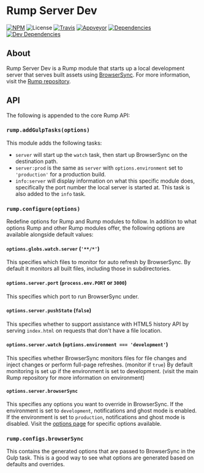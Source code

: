 # Rump Server Dev
[![NPM](http://img.shields.io/npm/v/rump-server-dev.svg?style=flat-square)](https://www.npmjs.org/package/rump-server-dev)
![License](http://img.shields.io/npm/l/rump-server-dev.svg?style=flat-square)
[![Travis](http://img.shields.io/travis/rumps/rump-server-dev.svg?style=flat-square&label=travis)](https://travis-ci.org/rumps/rump-server-dev)
[![Appveyor](http://img.shields.io/appveyor/ci/jupl/rump-server-dev.svg?style=flat-square&label=appveyor)](https://ci.appveyor.com/project/jupl/rump-server-dev)
[![Dependencies](http://img.shields.io/david/rumps/rump-server-dev.svg?style=flat-square)](https://david-dm.org/rumps/rump-server-dev)
[![Dev Dependencies](http://img.shields.io/david/dev/rumps/rump-server-dev.svg?style=flat-square)](https://david-dm.org/rumps/rump-server-dev#info=devDependencies)


## About
Rump Server Dev is a Rump module that starts up a local development server that
serves built assets using [BrowserSync](http://www.browsersync.io/). For more
information, visit the [Rump repository](https://github.com/rumps/rump).


## API
The following is appended to the core Rump API:

### `rump.addGulpTasks(options)`
This module adds the following tasks:

- `server` will start up the `watch` task, then start up BrowserSync on the
destination path.
- `server:prod` is the same as `server` with `options.environment` set to
`'production'` for a production build.
- `info:server` will display information on what this specific module does,
specifically the port number the local server is started at. This task is also
added to the `info` task.

### `rump.configure(options)`
Redefine options for Rump and Rump modules to follow. In addition to what
options Rump and other Rump modules offer, the following options are
available alongside default values:

#### `options.globs.watch.server` (`'**/*'`)
This specifies which files to monitor for auto refresh by BrowserSync. By
default it monitors all built files, including those in subdirectories.

#### `options.server.port` (`process.env.PORT` or `3000`)
This specifies which port to run BrowserSync under.

#### `options.server.pushState` (`false`)
This specifies whether to support assistance with HTML5 history API by serving
`index.html` on requests that don't have a file location.

#### `options.server.watch` (`options.environment === 'development'`)
This specifies whether BrowserSync monitors files for file changes and inject
changes or perform full-page refreshes. (monitor if `true`) By default
monitoring is set up if the environment is set to development. (visit the main
Rump repository for more information on environment)

#### `options.server.browserSync`
This specifies any options you want to override in BrowserSync. If the
environment is set to `development`, notifications and ghost mode is enabled.
If the environment is set to `production`, notifications and ghost mode is
disabled. Visit the [options page](http://www.browsersync.io/docs/options/) for
specific options available.

### `rump.configs.browserSync`
This contains the generated options that are passed to BrowserSync in the Gulp
task. This is a good way to see what options are generated based on defaults
and overrides.
